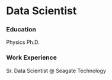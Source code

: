 # Data Scientist

### Education
Physics Ph.D. 

### Work Experience
Sr. Data Scientist @ Seagate Technology
